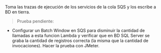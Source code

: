 Toma las trazas de ejecución de los servicios de la cola SQS y los escribe a BD en tierra.

> Prueba pendiente:
- Configurar un Batch Window en SQS para disminuir la cantidad de llamadas a esta funcion Lambda y verificar que en BD 
SQL Server se graba la cantidad de registros correcta (la misma que la cantidad de invocaciones). 
Hacer la prueba con JMeter. 